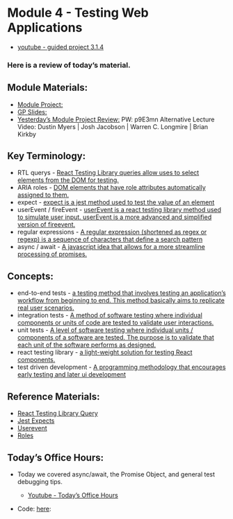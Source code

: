 # Module 4 - Testing Web Applications

- [youtube - guided project 3.1.4](https://lambdaschool.zoom.us/rec/share/0UEa6Qpyzu4NJ-eGWTFhcUF7saGssOClX286afRQdd_Ou8KFolAOa5E1c8smbfA.IByD3zPpI-8s5xBp)

### Here is a review of today’s material.

##    Module Materials:
-   [Module Project:](https://github.com/LambdaSchool/web-module-project-testing-web-apps) 
-   [GP Slides:](https://docs.google.com/presentation/d/1AZxMHtFWWTOfANR9P-bFFe1TOxq5EH3LRtsAhixYwr4/edit?usp=sharing) 
-   [Yesterday’s Module Project Review:](https://www.loom.com/share/47024d75655d46eb8736acd6089bd8f4) PW: p9E3mn Alternative Lecture Video: Dustin Myers | Josh Jacobson | Warren C. Longmire | Brian Kirkby

##   Key Terminology:
-   RTL querys - [React Testing Library queries allow uses to select elements from the DOM for testing.](https://testing-library.com/docs/react-testing-library/cheatsheet/)
-   ARIA roles - [DOM elements that have role attributes automatically assigned to them.](https://developer.mozilla.org/en-US/docs/Web/Accessibility/ARIA/Roles)
-   expect - [expect is a jest method used to test the value of an element](https://jestjs.io/docs/en/expect.html)
-   userEvent / fireEvent - [userEvent is a react testing library method used to simulate user input. userEvent is a more advanced and simplified version of fireevent.](https://testing-library.com/docs/ecosystem-user-event/)
-   regular expressions - [A regular expression (shortened as regex or regexp) is a sequence of characters that define a search pattern](https://www.youtube.com/watch?v=sXQxhojSdZM)
-   async / await - [A javascript idea that allows for a more streamline processing of promises.](https://javascript.info/async-await)
##  Concepts:
-   end-to-end tests - [a testing method that involves testing an application’s workflow from beginning to end. This method basically aims to replicate real user scenarios.](https://www.browserstack.com/guide/end-to-end-testing)
-   integration tests - [A method of software testing where individual components or units of code are tested to validate user interactions.](https://www.testingxperts.com/blog/what-is-integration-testing#What%20is%20Integration%20Testing?)
-   unit tests - [A level of software testing where individual units / components of a software are tested. The purpose is to validate that each unit of the software performs as designed.](https://softwaretestingfundamentals.com/unit-testing/)
-   react testing library - [a light-weight solution for testing React components.](https://testing-library.com/docs/react-testing-library/intro/)
-   test driven development - [A programming methodology that encourages early testing and later ui development](https://www.youtube.com/watch?v=y8TcPr73Bwo)
## Reference Materials:
-   [React Testing Library Query](https://testing-library.com/docs/react-testing-library/cheatsheet/)
-   [Jest Expects](https://jestjs.io/docs/expect)
-   [Userevent](https://testing-library.com/docs/ecosystem-user-event/)
-   [Roles](https://developer.mozilla.org/en-US/docs/Web/Accessibility/ARIA/Roles)

##  Today’s Office Hours:

-	Today we covered async/await, the Promise Object, and general test debugging tips.

	-	[Youtube - Today’s Office Hours](https://lambdaschool.zoom.us/rec/share/0UEa6Qpyzu4NJ-eGWTFhcUF7saGssOClX286afRQdd_Ou8KFolAOa5E1c8smbfA.IByD3zPpI-8s5xBp)
	
-	Code: [here](https://codesandbox.io/s/exciting-poitras-l60yt):
